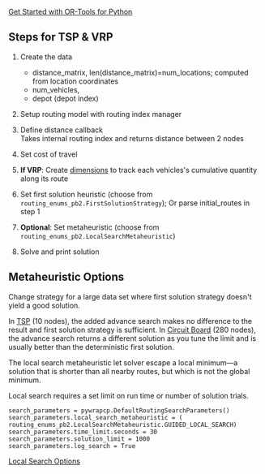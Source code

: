 <a href="https://developers.google.com/optimization/introduction/python">Get Started with OR-Tools for Python</a>

## Steps for TSP & VRP
1. Create the data  
    - distance_matrix, len(distance_matrix)=num_locations; computed from location coordinates
    - num_vehicles, 
    - depot (depot index)  
  
2. Setup routing model with routing index manager

3. Define distance callback  
    Takes internal routing index and returns distance between 2 nodes

4. Set cost of travel

5. **If VRP**: Create <a href="https://developers.google.com/optimization/routing/dimensions">dimensions</a> to track each vehicles's cumulative quantity along its route

6. Set first solution heuristic (choose from `routing_enums_pb2.FirstSolutionStrategy`); Or parse initial_routes in step 1

7. **Optional**: Set metaheuristic (choose from `routing_enums_pb2.LocalSearchMetaheuristic`)

8. Solve and print solution

## Metaheuristic Options

Change strategy for a large data set where first solution strategy doesn't yield a good solution.

In [TSP](tsp/travelling_sales_man.py) (10 nodes), the added advance search makes no difference to the result and first solution strategy is sufficient. In [Circuit Board](tsp/circuit_board.py) (280 nodes), the advance search returns a different solution as you tune the limit and is usually better than the deterministic first solution.

The local search metaheuristic let solver escape a local minimum—a solution that is shorter than all nearby routes, but which is not the global minimum.

Local search requires a set limit on run time or number of solution trials.

```
search_parameters = pywrapcp.DefaultRoutingSearchParameters()
search_parameters.local_search_metaheuristic = (
routing_enums_pb2.LocalSearchMetaheuristic.GUIDED_LOCAL_SEARCH)
search_parameters.time_limit.seconds = 30
search_parameters.solution_limit = 1000
search_parameters.log_search = True
```

<a href="https://developers.google.com/optimization/routing/routing_options#local_search_options"> Local Search Options </a>

